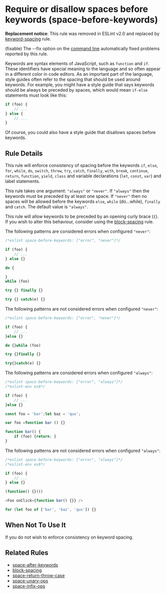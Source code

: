 # Require or disallow spaces before keywords (space-before-keywords)

**Replacement notice**: This rule was removed in ESLint v2.0 and replaced by [keyword-spacing](keyword-spacing.md) rule.

(fixable) The --fix option on the [command line](../user-guide/command-line-interface#fix) automatically fixed problems reported by this rule.

Keywords are syntax elements of JavaScript, such as `function` and `if`. These identifiers have special meaning to the language and so often appear in a different color in code editors. As an important part of the language, style guides often refer to the spacing that should be used around keywords. For example, you might have a style guide that says keywords should be always be preceded by spaces, which would mean `if-else` statements must look like this:

```js
if (foo) {
    // ...
} else {
    // ...
}
```

Of course, you could also have a style guide that disallows spaces before keywords.

## Rule Details

This rule will enforce consistency of spacing before the keywords `if`, `else`, `for`,
`while`, `do`, `switch`, `throw`, `try`, `catch`, `finally`, `with`, `break`, `continue`,
`return`, `function`, `yield`, `class` and variable declarations (`let`, `const`, `var`)
and label statements.

This rule takes one argument: `"always"` or `"never"`. If `"always"` then the keywords
must be preceded by at least one space. If `"never"` then no spaces will be allowed before
the keywords `else`, `while` (do...while), `finally` and `catch`. The default value is `"always"`.

This rule will allow keywords to be preceded by an opening curly brace (`{`). If you wish to alter
this behaviour, consider using the [block-spacing](block-spacing.md) rule.

The following patterns are considered errors when configured `"never"`:

```js
/*eslint space-before-keywords: ["error", "never"]*/

if (foo) {
    // ...
} else {}

do {

}
while (foo)

try {} finally {}

try {} catch(e) {}
```

The following patterns are not considered errors when configured `"never"`:

```js
/*eslint space-before-keywords: ["error", "never"]*/

if (foo) {
    // ...
}else {}

do {}while (foo)

try {}finally {}

try{}catch(e) {}
```

The following patterns are considered errors when configured `"always"`:

```js
/*eslint space-before-keywords: ["error", "always"]*/
/*eslint-env es6*/

if (foo) {
    // ...
}else {}

const foo = 'bar';let baz = 'qux';

var foo =function bar () {}

function bar() {
    if (foo) {return; }
}
```

The following patterns are not considered errors when configured `"always"`:

```js
/*eslint space-before-keywords: ["error", "always"]*/
/*eslint-env es6*/

if (foo) {
    // ...
} else {}

(function() {})()

<Foo onClick={function bar() {}} />

for (let foo of ['bar', 'baz', 'qux']) {}
```

## When Not To Use It

If you do not wish to enforce consistency on keyword spacing.

## Related Rules

* [space-after-keywords](space-after-keywords.md)
* [block-spacing](block-spacing.md)
* [space-return-throw-case](space-return-throw-case.md)
* [space-unary-ops](space-unary-ops.md)
* [space-infix-ops](space-infix-ops.md)
